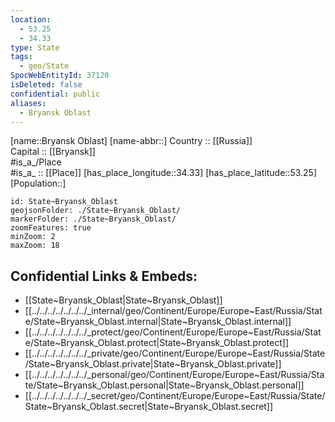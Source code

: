 ```yaml
---
location:
  - 53.25
  - 34.33
type: State
tags:
  - geo/State
SpocWebEntityId: 37120
isDeleted: false
confidential: public
aliases:
  - Bryansk Oblast
---
```

[name::Bryansk Oblast] 
[name-abbr::] 
Country :: [[Russia]]  
Capital :: [[Bryansk]]  
#is_a_/Place  
#is_a_ :: [[Place]] 
[has_place_longitude::34.33] 
[has_place_latitude::53.25] 
[Population::] 



```leaflet
id: State~Bryansk_Oblast
geojsonFolder: ./State~Bryansk_Oblast/
markerFolder: ./State~Bryansk_Oblast/
zoomFeatures: true 
minZoom: 2 
maxZoom: 18
```


## Confidential Links & Embeds: 
- [[State~Bryansk_Oblast|State~Bryansk_Oblast]]  
- [[../../../../../../../_internal/geo/Continent/Europe/Europe~East/Russia/State/State~Bryansk_Oblast.internal|State~Bryansk_Oblast.internal]] 
- [[../../../../../../../_protect/geo/Continent/Europe/Europe~East/Russia/State/State~Bryansk_Oblast.protect|State~Bryansk_Oblast.protect]] 
- [[../../../../../../../_private/geo/Continent/Europe/Europe~East/Russia/State/State~Bryansk_Oblast.private|State~Bryansk_Oblast.private]] 
- [[../../../../../../../_personal/geo/Continent/Europe/Europe~East/Russia/State/State~Bryansk_Oblast.personal|State~Bryansk_Oblast.personal]] 
- [[../../../../../../../_secret/geo/Continent/Europe/Europe~East/Russia/State/State~Bryansk_Oblast.secret|State~Bryansk_Oblast.secret]] 
